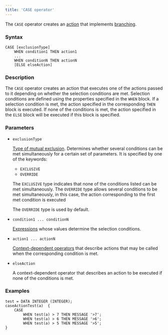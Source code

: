 ```yaml
---
title: 'CASE operator'
---
```


The `CASE` operator creates an [action](Actions.md) that implements [branching](Branching_CASE_IF_MULTI.md).

### Syntax 

```
CASE [exclusionType]
    WHEN condition1 THEN action1
    ...
    WHEN conditionN THEN actionN
    [ELSE elseAction]
```

### Description

The `CASE` operator creates an action that executes one of the actions passed to it depending on whether the selection conditions are met. Selection conditions are defined using the properties specified in the `WHEN` block. If a selection condition is met, the action specified in the corresponding `THEN` block is executed. If none of the conditions is met, the action specified in the `ELSE` block will be executed if this block is specified.

### Parameters

- `exclusionType`

    [Type of mutual exclusion](Branching_CASE_IF_MULTI.md#exclusive). Determines whether several conditions can be met simultaneously for a certain set of parameters. It is specified by one of the keywords:

    - `EXCLUSIVE`
    - `OVERRIDE`

  The `EXCLUSIVE` type indicates that none of the conditions listed can be met simultaneously. The `OVERRIDE` type allows several conditions to be met simultaneously, in this case, the action corresponding to the first met condition is executed

    The `OVERRIDE` type is used by default.

- `condition1 ... conditionN`

    [Expressions](Expression.md) whose values determine the selection conditions. 

- `action1 ... actionN`

    [Context-dependent operators](Action_operators.md#contextdependent) that describe actions that may be called when the corresponding condition is met.

- `elseAction`

    A context-dependent operator that describes an action to be executed if none of the conditions is met. 

### Examples

```lsf
test = DATA INTEGER (INTEGER);
caseActionTest(a)  {
    CASE
        WHEN test(a) > 7 THEN MESSAGE '>7';
        WHEN test(a) > 6 THEN MESSAGE '>6';
        WHEN test(a) > 5 THEN MESSAGE '>5';
}
```
